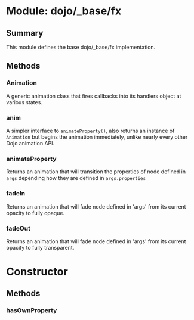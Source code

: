 # Module: dojo/_base/fx

## Summary

This module defines the base dojo/_base/fx implementation.
## Methods

### Animation
A generic animation class that fires callbacks into its handlers
object at various states.

### anim
A simpler interface to `animateProperty()`, also returns
an instance of `Animation` but begins the animation
immediately, unlike nearly every other Dojo animation API.

### animateProperty
Returns an animation that will transition the properties of
node defined in `args` depending how they are defined in
`args.properties`


### fadeIn
Returns an animation that will fade node defined in 'args' from
its current opacity to fully opaque.

### fadeOut
Returns an animation that will fade node defined in 'args'
from its current opacity to fully transparent.

# Constructor

## Methods

### hasOwnProperty


